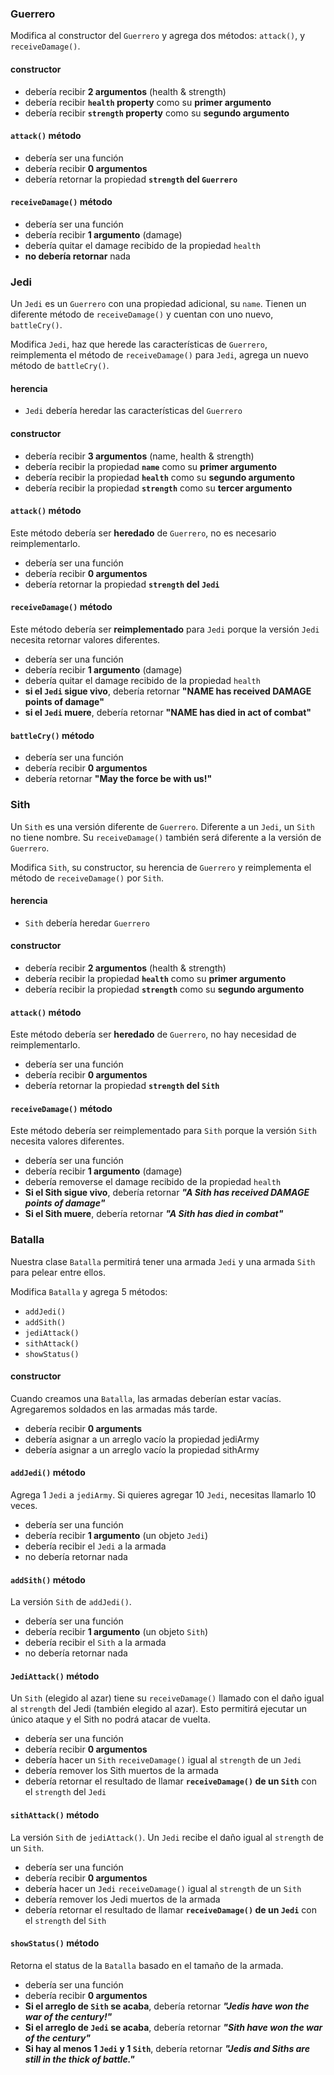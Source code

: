 ### Guerrero

Modifica al constructor del `Guerrero` y agrega dos métodos: `attack()`, y `receiveDamage()`.

#### constructor
- debería recibir **2 argumentos** (health & strength)
- debería recibir **`health` property** como su **primer argumento**
- debería recibir **`strength` property** como su **segundo argumento**

#### `attack()` método
- debería ser una función
- debería recibir **0 argumentos**
- debería retornar la propiedad **`strength` del `Guerrero`**

#### `receiveDamage()` método
- debería ser una función
- debería recibir **1 argumento** (damage)
- debería quitar el damage recibido de la propiedad `health`
- **no debería retornar** nada


### Jedi

Un `Jedi` es un `Guerrero` con una propiedad adicional, su `name`. Tienen un diferente método de `receiveDamage()` y cuentan con uno nuevo, `battleCry()`.

Modifica `Jedi`, haz que herede las características de `Guerrero`, reimplementa el método de `receiveDamage()` para `Jedi`, agrega un nuevo método de `battleCry()`.

#### herencia
- `Jedi` debería heredar las características del `Guerrero` 

#### constructor
- debería recibir **3 argumentos** (name, health & strength)
- debería recibir la propiedad **`name`** como su **primer argumento**
- debería recibir la propiedad **`health`** como su **segundo argumento**
- debería recibir la propiedad **`strength`** como su **tercer argumento**

#### `attack()` método

Este método debería ser **heredado** de `Guerrero`, no es necesario reimplementarlo.

- debería ser una función
- debería recibir **0 argumentos**
- debería retornar la propiedad **`strength` del `Jedi`**

#### `receiveDamage()` método

Este método debería ser **reimplementado** para `Jedi` porque la versión `Jedi` necesita retornar valores diferentes.

- debería ser una función
- debería recibir **1 argumento** (damage)
- debería quitar el damage recibido de la propiedad `health` 
- **si el `Jedi` sigue vivo**, debería retornar **"NAME has received DAMAGE points of damage"**
- **si el `Jedi` muere**, debería retornar **"NAME has died in act of combat"**

#### `battleCry()` método

- debería ser una función
- debería recibir **0 argumentos**
- debería retornar **"May the force be with us!"**


### Sith

Un `Sith` es una versión diferente de `Guerrero`. Diferente a un `Jedi`, un `Sith` no tiene nombre. Su `receiveDamage()` también será diferente a la versión de `Guerrero`.

Modifica `Sith`, su constructor, su herencia de `Guerrero` y reimplementa el método de `receiveDamage()` por `Sith`.

#### herencia
- `Sith` debería heredar `Guerrero`

#### constructor
- debería recibir **2 argumentos** (health & strength)
- debería recibir la propiedad **`health`** como su **primer argumento**
- debería recibir la propiedad **`strength`** como su **segundo argumento**

#### `attack()` método

Este método debería ser **heredado** de `Guerrero`, no hay necesidad de reimplementarlo.

- debería ser una función
- debería recibir **0 argumentos**
- debería retornar la propiedad **`strength` del `Sith`**

#### `receiveDamage()` método

Este método debería ser reimplementado para `Sith` porque la versión `Sith` necesita valores diferentes.

- debería ser una función
- debería recibir **1 argumento** (damage)
- debería removerse el damage recibido de la propiedad `health`
- **Si el Sith sigue vivo**, debería retornar _**"A Sith has received DAMAGE points of damage"**_
- **Si el Sith muere**, debería retornar _**"A Sith has died in combat"**_

### Batalla

Nuestra clase `Batalla` permitirá tener una armada `Jedi` y una armada `Sith` para pelear entre ellos.

Modifica `Batalla` y agrega 5 métodos:
- `addJedi()`
- `addSith()`
- `jediAttack()`
- `sithAttack()`
- `showStatus()`

#### constructor 

Cuando creamos una `Batalla`, las armadas deberían estar vacías. Agregaremos soldados en las armadas más tarde.

- debería recibir **0 arguments**
- debería asignar a un arreglo vacío la propiedad jediArmy
- debería asignar a un arreglo vacío la propiedad sithArmy

#### `addJedi()` método

Agrega 1 `Jedi` a `jediArmy`. Si quieres agregar 10 `Jedi`, necesitas llamarlo 10 veces.

- debería ser una función
- debería recibir **1 argumento** (un objeto `Jedi`)
- debería recibir el `Jedi` a la armada
- no debería retornar nada

#### `addSith()` método

La versión `Sith` de `addJedi()`.

- debería ser una función
- debería recibir **1 argumento** (un objeto `Sith`)
- debería recibir el `Sith` a la armada
- no debería retornar nada

#### `JediAttack()` método

Un `Sith` (elegido al azar) tiene su `receiveDamage()` llamado con el daño igual al `strength` del Jedi (también elegido al azar). Esto permitirá ejecutar un único ataque y el Sith no podrá atacar de vuelta.

- debería ser una función
- debería recibir **0 argumentos**
- debería hacer un `Sith` `receiveDamage()` igual al `strength` de un `Jedi`
- debería remover los Sith muertos de la armada
- debería retornar el resultado de llamar **`receiveDamage()` de un `Sith`** con el `strength` del `Jedi`

#### `sithAttack()` método

La versión `Sith` de `jediAttack()`. Un `Jedi` recibe el daño igual al `strength` de un `Sith`.

- debería ser una función
- debería recibir **0 argumentos**
- debería hacer un `Jedi` `receiveDamage()` igual al `strength` de un `Sith`
- debería remover los Jedi muertos de la armada
- debería retornar el resultado de llamar **`receiveDamage()` de un `Jedi`** con el `strength` del `Sith`

#### `showStatus()` método

Retorna el status de la `Batalla` basado en el tamaño de la armada.

- debería ser una función
- debería recibir **0 argumentos**
- **Si el arreglo de `Sith` se acaba**, debería retornar _**"Jedis have won the war of the century!"**_
- **Si el arreglo de `Jedi` se acaba**, debería retornar _**"Sith have won the war of the century"**_
- **Si hay al menos 1 `Jedi` y 1 `Sith`**, debería retornar _**"Jedis and Siths are still in the thick of battle."**_